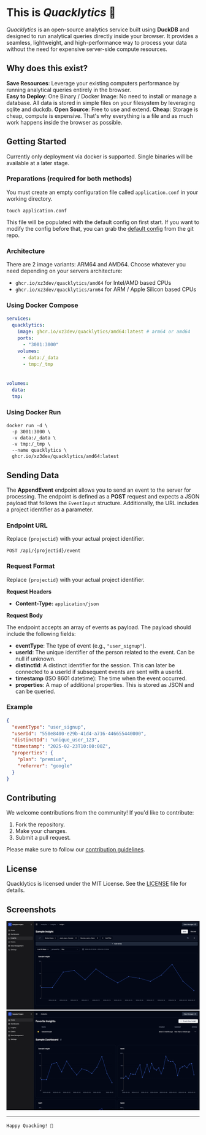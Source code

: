 # This is _Quacklytics_ 🦆

_Quacklytics_ is an open-source analytics service built using **DuckDB** and designed to run analytical queries directly inside
your browser. It provides a seamless, lightweight, and high-performance way to process your data without the need for
expensive server-side compute resources.

## Why does this exist?

**Save Resources**: Leverage your existing computers performance by running analytical queries entirely in the browser.  
**Easy to Deploy**: One Binary / Docker Image: No need to install or manage a database. All data is stored in simple files on your filesystem by leveraging sqlite and duckdb.
**Open Source**: Free to use and extend.
**Cheap**: Storage is cheap, compute is expensive. That's why everything is a file and as much work happens inside the browser as possible.

## Getting Started

Currently only deployment via docker is supported. Single binaries will be available at a later stage.

### Preparations (required for both methods)

You must create an empty configuration file called `application.conf` in your working directory.

```shell
touch application.conf
```

This file will be populated with the default config on first start.
If you want to modify the config before that, you can grab
the [default config](backend/config/default.conf) from the git repo.

### Architecture
There are 2 image variants: ARM64 and AMD64. Choose whatever you need depending on your servers architecture:
- `ghcr.io/xz3dev/quacklytics/amd64` for Intel/AMD based CPUs
- `ghcr.io/xz3dev/quacklytics/arm64` for ARM / Apple Silicon based CPUs

### Using Docker Compose
```yaml
services:
  quacklytics:
    image: ghcr.io/xz3dev/quacklytics/amd64:latest # arm64 or amd64
    ports:
      - "3001:3000"
    volumes:
      - data:/_data
      - tmp:/_tmp


volumes:
  data:
  tmp:
```

### Using Docker Run

```shell
docker run -d \
  -p 3001:3000 \
  -v data:/_data \
  -v tmp:/_tmp \
  --name quacklytics \
  ghcr.io/xz3dev/quacklytics/amd64:latest
```

## Sending Data

The **AppendEvent** endpoint allows you to send an event to the server for processing. The endpoint is defined as a **POST** request and expects a JSON payload that follows the `EventInput` structure. Additionally, the URL includes a project identifier as a parameter.

### Endpoint URL

Replace `{projectid}` with your actual project identifier.

```
POST /api/{projectid}/event
```

### Request Format

Replace `{projectid}` with your actual project identifier.

**Request Headers**

- **Content-Type:** `application/json`

**Request Body**

The endpoint accepts an array of events as payload. The payload should include the following fields:

- **eventType**: The type of event (e.g., `"user_signup"`).
- **userId**: The unique identifier of the person related to the event. Can be null if unknown.
- **distinctId**: A distinct identifier for the session. This can later be connected to a userId if subsequent events are sent with a userId.
- **timestamp** (ISO 8601 datetime): The time when the event occurred.
- **properties**: A map of additional properties. This is stored as JSON and can be queried. 

### Example

```json
{
  "eventType": "user_signup",
  "userId": "550e8400-e29b-41d4-a716-446655440000",
  "distinctId": "unique_user_123",
  "timestamp": "2025-02-23T10:00:00Z",
  "properties": {
    "plan": "premium",
    "referrer": "google"
  }
}
```

## Contributing

We welcome contributions from the community! If you'd like to contribute:

1. Fork the repository.
2. Make your changes.
3. Submit a pull request.

Please make sure to follow our [contribution guidelines](CONTRIBUTING.md).

## License

Quacklytics is licensed under the MIT License. See the [LICENSE](LICENSE) file for details.

## Screenshots

![Screenshot](docs/screenshots/insight.png)
![Screenshot](docs/screenshots/dashboard.png)

---
```
Happy Quacking! 🦆
```
